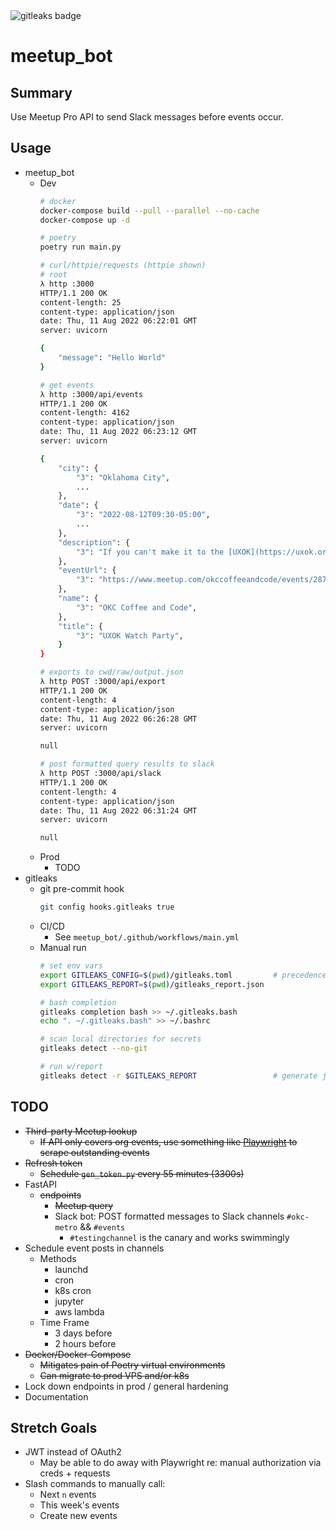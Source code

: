 <img alt="gitleaks badge" src="https://img.shields.io/badge/protected%20by-gitleaks-blue">

# meetup_bot

## Summary
Use Meetup Pro API to send Slack messages before events occur.

## Usage
* meetup_bot
  * Dev
    ```bash
    # docker
    docker-compose build --pull --parallel --no-cache
    docker-compose up -d

    # poetry
    poetry run main.py

    # curl/httpie/requests (httpie shown)
    # root
    λ http :3000
    HTTP/1.1 200 OK
    content-length: 25
    content-type: application/json
    date: Thu, 11 Aug 2022 06:22:01 GMT
    server: uvicorn

    {
        "message": "Hello World"
    }

    # get events
    λ http :3000/api/events
    HTTP/1.1 200 OK
    content-length: 4162
    content-type: application/json
    date: Thu, 11 Aug 2022 06:23:12 GMT
    server: uvicorn

    {
        "city": {
            "3": "Oklahoma City",
            ...
        },
        "date": {
            "3": "2022-08-12T09:30-05:00",
            ...
        },
        "description": {
            "3": "If you can't make it to the [UXOK](https://uxok.org/) design conference in Tulsa, hang out with us instead! We'll be watching the talks live on the stream. If there are any issues with it, we'll watch last year's talks!\n\nThis event is come and go. ...",
        },
        "eventUrl": {
            "3": "https://www.meetup.com/okccoffeeandcode/events/287519063",
        },
        "name": {
            "3": "OKC Coffee and Code",
        },
        "title": {
            "3": "UXOK Watch Party",
        }
    }

    # exports to cwd/raw/output.json
    λ http POST :3000/api/export
    HTTP/1.1 200 OK
    content-length: 4
    content-type: application/json
    date: Thu, 11 Aug 2022 06:26:28 GMT
    server: uvicorn

    null

    # post formatted query results to slack
    λ http POST :3000/api/slack
    HTTP/1.1 200 OK
    content-length: 4
    content-type: application/json
    date: Thu, 11 Aug 2022 06:31:24 GMT
    server: uvicorn

    null
    ```
  * Prod
    * TODO
* gitleaks
  * git pre-commit hook
    ```bash
    git config hooks.gitleaks true
    ```
  * CI/CD
    * See `meetup_bot/.github/workflows/main.yml`
  * Manual run
    ```bash
    # set env vars
    export GITLEAKS_CONFIG=$(pwd)/gitleaks.toml         # precedence: --config, env var, --source, default config
    export GITLEAKS_REPORT=$(pwd)/gitleaks_report.json

    # bash completion
    gitleaks completion bash >> ~/.gitleaks.bash
    echo ". ~/.gitleaks.bash" >> ~/.bashrc

    # scan local directories for secrets
    gitleaks detect --no-git

    # run w/report
    gitleaks detect -r $GITLEAKS_REPORT                 # generate json report (default)
    ```

## TODO
* ~~Third-party Meetup lookup~~
  * ~~If API only covers org events, use something like [Playwright](https://playwright.dev/python/) to scrape outstanding events~~
* ~~Refresh token~~
  * ~~Schedule `gen_token.py` every 55 minutes (3300s)~~
* FastAPI
  * ~~endpoints~~
    * ~~Meetup query~~
    * Slack bot: POST formatted messages to Slack channels `#okc-metro` && `#events`
      * `#testingchannel` is the canary and works swimmingly
* Schedule event posts in channels
  * Methods
    * launchd
    * cron
    * k8s cron
    * jupyter
    * aws lambda
  * Time Frame 
    * 3 days before
    * 2 hours before
* ~~Docker/Docker-Compose~~
  * ~~Mitigates pain of Poetry virtual environments~~
  * ~~Can migrate to prod VPS and/or k8s~~
* Lock down endpoints in prod / general hardening
* Documentation

## Stretch Goals
* JWT instead of OAuth2
  * May be able to do away with Playwright re: manual authorization via creds + requests
* Slash commands to manually call:
  * Next `n` events
  * This week's events
  * Create new events
